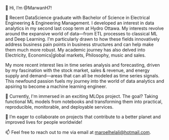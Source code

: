 👋 Hi, I’m @MarwanH7!

👀 Recent DataScience graduate with Bachelor of Science in Electrical Engineering & Engineering Management. I developed an interest in data analytics in my second last coop term at Hydro Ottawa. My interests revolve around the expansive world of data—from ETL processes to classical ML and Deep Learning. I'm particularly drawn to how these fields innovatively address business pain points in business structures and can help make them much more robust. My academic journey has also delved into Electricity, Economics|global markets, Philosophy, music and sales. 

My more recent interest lies in time series analysis and forecasting, driven by my fascination with the stock market, sales & revenue, and energy supply and demand—areas that can all be modeled as time series signals. This newfound passion fuels my journey into the world of data analytics and apsiring to become a machine learning engineer.


🌱 Currently, I'm immersed in an exciting MLOps project. The goal? Taking functional ML models from notebooks and transforming them into practical, reproducible, monitorable, and deployable services.

💞️ I’m eager to collaborate on projects that contribute to a better planet and improved lives for people worldwide!

📫 Feel free to reach out to me via email at maroelhelali@hotmail.com.

<!---
MarwanH7/MarwanH7 is a ✨ special ✨ repository because its `README.md` (this file) appears on your GitHub profile.
You can click the Preview link to take a look at your changes.
--->
